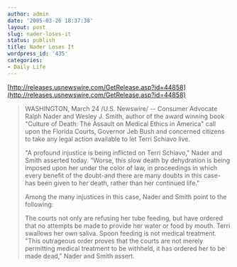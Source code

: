 ```yaml
---
author: admin
date: '2005-03-26 18:37:38'
layout: post
slug: nader-loses-it
status: publish
title: Nader Loses It
wordpress_id: '435'
categories:
- Daily Life
---
```


[http://releases.usnewswire.com/GetRelease.asp?id=44858](http://releases.usnewswire.com/GetRelease.asp?id=44858)

> WASHINGTON, March 24 /U.S. Newswire/ -- Consumer Advocate Ralph Nader
> and Wesley J. Smith, author of the award winning book "Culture of
> Death: The Assault on Medical Ethics in America" call upon the Florida
> Courts, Governor Jeb Bush and concerned citizens to take any legal
> action available to let Terri Schiavo live.
>
> "A profound injustice is being inflicted on Terri Schiavo," Nader and
> Smith asserted today. "Worse, this slow death by dehydration is being
> imposed upon her under the color of law, in proceedings in which every
> benefit of the doubt-and there are many doubts in this case-has been
> given to her death, rather than her continued life."
>
> Among the many injustices in this case, Nader and Smith point to the
> following:
>
> The courts not only are refusing her tube feeding, but have ordered
> that no attempts be made to provide her water or food by mouth. Terri
> swallows her own saliva. Spoon feeding is not medical treatment. "This
> outrageous order proves that the courts are not merely permitting
> medical treatment to be withheld, it has ordered her to be made dead,"
> Nader and Smith assert.

